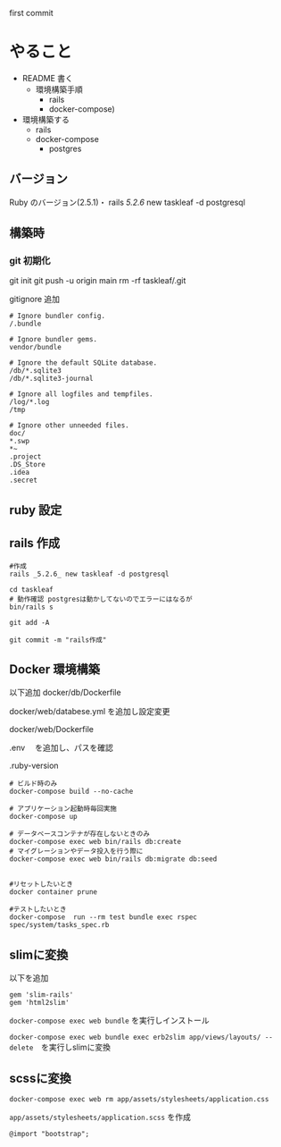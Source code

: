 first commit

# やること

- README 書く
  - 環境構築手順
    - rails
    - docker-compose)
- 環境構築する
  - rails
  - docker-compose
    - postgres

## バージョン

Ruby のバージョン(2.5.1)・
rails _5.2.6_ new taskleaf -d postgresql

## 構築時

### git 初期化

git init
git push -u origin main
rm -rf taskleaf/.git

gitignore 追加

```
# Ignore bundler config.
/.bundle

# Ignore bundler gems.
vendor/bundle

# Ignore the default SQLite database.
/db/*.sqlite3
/db/*.sqlite3-journal

# Ignore all logfiles and tempfiles.
/log/*.log
/tmp

# Ignore other unneeded files.
doc/
*.swp
*~
.project
.DS_Store
.idea
.secret
```

## ruby 設定

## rails 作成

```
#作成
rails _5.2.6_ new taskleaf -d postgresql

cd taskleaf
# 動作確認 postgresは動かしてないのでエラーにはなるが
bin/rails s

git add -A

git commit -m "rails作成"
```

## Docker 環境構築

以下追加
docker/db/Dockerfile

docker/web/databese.yml を追加し設定変更

docker/web/Dockerfile

.env 　を追加し、パスを確認

.ruby-version

```shell
# ビルド時のみ
docker-compose build --no-cache

# アプリケーション起動時毎回実施
docker-compose up

# データベースコンテナが存在しないときのみ
docker-compose exec web bin/rails db:create
# マイグレーションやデータ投入を行う際に
docker-compose exec web bin/rails db:migrate db:seed


#リセットしたいとき
docker container prune

#テストしたいとき
docker-compose  run --rm test bundle exec rspec spec/system/tasks_spec.rb

```


## slimに変換


以下を追加
```
gem 'slim-rails'
gem 'html2slim'
```

`docker-compose exec web bundle` を実行しインストール

`docker-compose exec web bundle exec erb2slim app/views/layouts/ --delete`　を実行しslimに変換

## scssに変換


`docker-compose exec web rm app/assets/stylesheets/application.css`

`app/assets/stylesheets/application.scss` を作成

```
@import "bootstrap";
```